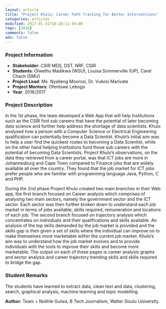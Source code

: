 ```yaml
---
layout: article
title: "Project Khulo: Career Path Tracking for Better Interventions"
categories: articles
modified: 2017-01-31T16:28:11-04:00
tags: [2016]
comments: false
ads: false
---
```



### Project Information

* **Stakeholder**: CSIR MDS, DST, NRF, CSIR
* **Students**: Olwethu Madikwa (WSU), Louisa Sommerville (UP), Carel Chach (SMU)
* **Project Lead**: Ms. Nyalleng Moorosi, Dr. Vukosi Marivate
* **Project Mentors**: Ofentswe Lebogo
* **Year**: 2016/2017

### Project Description

In the 1st  phase, the team developed a Web App that will help Institutions such as the CSIR find sub careers that have the potential of later becoming data science and further help address the shortage of data scientists. Khulo analysed how a person with a Computer Science or Electrical Engineering qualification can potentially become a Data Scientist. Khulo’s initial aim was to help a user find the quickest routes to becoming a Data Scientist, while on the other hand helping Institutions fund those sub careers with the potential of becoming Data Scientists. Project Khulo’s observations, on the data they retrieved from a career portal, was that ICT jobs are more in Johannesburg and Cape Town compared to Finance jobs that are widely available all over the country. They found that the job market for ICT jobs prefer people who are familiar with programming language Java, Python, C and PHP.

During the 2nd  phase Project Khulo created two main branches in their Web app, the first branch focused on Career analysis which comprises of analysing two main sectors, namely the government sector and the ICT sector. Each sector was then further broken down to understand each job market in terms of jobs available, skills required, remuneration and locations of each job. The  second branch focused on trajectory analysis which concentrates on individuals and their qualifications and skills available. An analysis of the top skills demanded by the job market is provided and the skills gap is then given a set of skills where the individual can improve on to make themselves more marketable within the current job market. Khulo’s aim was to understand how the job market evolves and to provide individuals with the tools to improve their skills and become more marketable. The output on each of these pages is career analysis graphs and sector analysis and career trajectory trending skills and skills required to bridge the gap.

### Student Remarks

The students have learned to extract data, clean text and data, clustering, search, graphical analysis, machine learning and topic modelling.

**Author:** Team + Nolihle Gulwa, B Tech Journalism, Walter Sisulu University.
